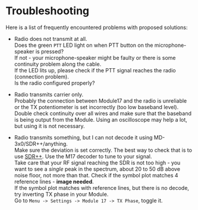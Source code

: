 <!-- docs/troubleshooting/README.md -->

# Troubleshooting

Here is a list of frequently encountered problems with proposed solutions:

- Radio does not transmit at all.<br>
Does the green `PTT` LED light on when PTT button on the microphone-speaker is pressed?<br>
If not - your microphone-speaker might be faulty or there is some continuity problem along the cable.<br>
If the LED lits up, please check if the PTT signal reaches the radio (connection problem).<br>
Is the radio configured properly?

- Radio transmits carrier only.<br>
Probably the connection between Module17 and the radio is unreliable or the TX potentiometer is set incorrectly (too low baseband level).<br>
Double check continuity over all wires and make sure that the baseband is being output from the Module. Using an oscilloscope may help a lot, but using it is not necessary.

- Radio transmits something, but I can not decode it using MD-3x0/SDR++/anything.<br>
Make sure the deviation is set correctly. The best way to check that is to use [SDR++](https://github.com/AlexandreRouma/SDRPlusPlus/releases/tag/nightly). Use the M17 decoder to tune to your signal.<br>
Take care that your RF signal reaching the SDR is not too high - you want to see a *single* peak in the spectrum, about 20 to 50 dB above noise floor, not more than that. Check if the symbol plot matches 4 reference lines - **image needed**.<br>
If the symbol plot matches with reference lines, but there is no decode, try inverting TX phase in your Module.<br>
Go to `Menu -> Settings -> Module 17 -> TX Phase`, toggle it.<br>
